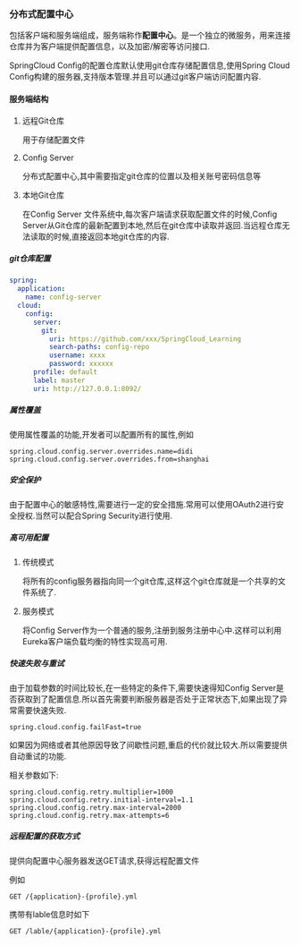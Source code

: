 ### **分布式配置中心**

包括客户端和服务端组成，服务端称作**配置中心**。是一个独立的微服务，用来连接仓库并为客户端提供配置信息，以及加密/解密等访问接口.

SpringCloud Config的配置仓库默认使用git仓库存储配置信息,使用Spring Cloud Config构建的服务器,支持版本管理.并且可以通过git客户端访问配置内容.

#### 服务端结构

1. 远程Git仓库

   用于存储配置文件

2. Config Server

   分布式配置中心,其中需要指定git仓库的位置以及相关账号密码信息等

3. 本地Git仓库

   在Config Server 文件系统中,每次客户端请求获取配置文件的时候,Config Server从Git仓库的最新配置到本地,然后在git仓库中读取并返回.当远程仓库无法读取的时候,直接返回本地git仓库的内容.

##### git仓库配置

```yml
spring:
  application:
    name: config-server
  cloud:
    config:
      server:
        git:
          uri: https://github.com/xxx/SpringCloud_Learning
          search-paths: config-repo
          username: xxxx
          password: xxxxxx
      profile: default
      label: master
      uri: http://127.0.0.1:8092/
```

##### 属性覆盖

使用属性覆盖的功能,开发者可以配置所有的属性,例如

```properties
spring.cloud.config.server.overrides.name=didi
spring.cloud.config.server.overrides.from=shanghai
```

##### 安全保护

由于配置中心的敏感特性,需要进行一定的安全措施.常用可以使用OAuth2进行安全授权.当然可以配合Spring Security进行使用.

##### 高可用配置

1. 传统模式

   将所有的config服务器指向同一个git仓库,这样这个git仓库就是一个共享的文件系统了.

2. 服务模式

   将Config Server作为一个普通的服务,注册到服务注册中心中.这样可以利用Eureka客户端负载均衡的特性实现高可用.

##### 快速失败与重试

由于加载参数的时间比较长,在一些特定的条件下,需要快速得知Config Server是否获取到了配置信息.所以首先需要判断服务器是否处于正常状态下,如果出现了异常需要快速失败.

```properties
spring.cloud.config.failFast=true
```

如果因为网络或者其他原因导致了间歇性问题,重启的代价就比较大.所以需要提供自动重试的功能.

相关参数如下:

```properties
spring.cloud.config.retry.multiplier=1000
spring.cloud.config.retry.initial-interval=1.1
spring.cloud.config.retry.max-interval=2000
spring.cloud.config.retry.max-attempts=6
```

##### 远程配置的获取方式

提供向配置中心服务器发送GET请求,获得远程配置文件

例如

```http
GET /{application}-{profile}.yml
```

携带有lable信息时如下

```http
GET /lable/{application}-{profile}.yml
```



